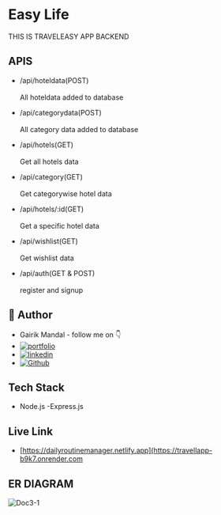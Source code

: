# Easy Life

THIS IS TRAVELEASY APP BACKEND

## APIS
- /api/hoteldata(POST)<br/><br/>
All hoteldata added to database

- /api/categorydata(POST)<br/><br/>
All category data added to database

- /api/hotels(GET)<br/><br/>
Get all hotels data

- /api/category(GET)<br/><br/>
Get categorywise hotel data

- /api/hotels/:id(GET)<br/><br/>
Get a specific hotel data

- /api/wishlist(GET)<br/><br/>
Get wishlist data

- /api/auth(GET & POST)<br/><br/>
register and signup



## 🔗 Author
-   Gairik Mandal - follow me on 👇
- [![portfolio](https://img.shields.io/badge/my_portfolio-000?style=for-the-badge&logo=ko-fi&logoColor=white)](https://katherineoelsner.com/)
- [![linkedin](https://img.shields.io/badge/linkedin-0A66C2?style=for-the-badge&logo=linkedin&logoColor=white)](https://www.linkedin.com/in/gairik-mandal-a38aa0171/)
- [![Github](https://img.shields.io/badge/github-1DA1F2?style=for-the-badge&logo=github&logoColor=white)](https://github.com/gairik99/)


##  Tech Stack
- Node.js
-Express.js
## Live Link

- [https://dailyroutinemanager.netlify.app](https://travellapp-b9k7.onrender.com




##  ER DIAGRAM

![Doc3-1](https://github.com/user-attachments/assets/fbfed5c4-ba59-4a65-a9bf-6236b4acccf1)
